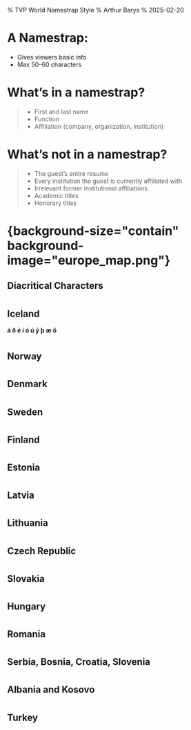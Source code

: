 % TVP World Namestrap Style
% Arthur Barys
% 2025-02-20

# A Namestrap: 

- Gives viewers basic info
- Max 50–60 characters

# What’s in a namestrap?

> - First and last name
> - Function
> - Affiliation (company, organization, institution)
 
# What’s not in a namestrap?

> - The guest’s entire resume
> - Every institution the guest is currently affiliated with
> - Irrelevant former institutional affiliations
> - Academic titles
> - Honorary titles

# {background-size="contain" background-image="europe_map.png"}

## Diacritical Characters

# 

## Iceland

**á ð é í ó ú ý þ æ ö**

# 

## Norway

#

## Denmark

# 

## Sweden

# 

## Finland

# 

## Estonia

# 

## Latvia

# 

## Lithuania

# 

## Czech Republic

# 

## Slovakia

# 

## Hungary

# 

## Romania

# 

## Serbia, Bosnia, Croatia, Slovenia

# 

## Albania and Kosovo

# 

## Turkey

